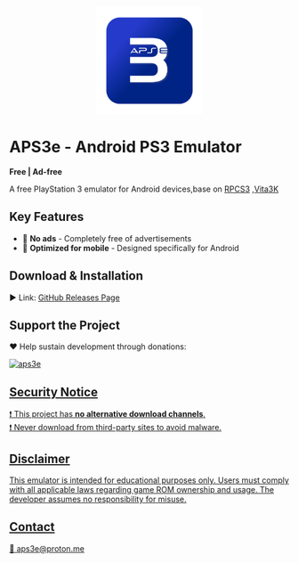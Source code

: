 <p align="center">
	<img src="aps3e" width="192" height="192" alt="aps3e" />  
</p>

# APS3e - Android PS3 Emulator  
**Free | Ad-free**

A free PlayStation 3 emulator for Android devices,base on [RPCS3](https://github.com/RPCS3/rpcs3) ,[Vita3K](https://github.com/Vita3K/Vita3K)

## Key Features  
- 🚫 **No ads** - Completely free of advertisements    
- 📱 **Optimized for mobile** - Designed specifically for Android  

## Download & Installation  
▶️ Link: [GitHub Releases Page](https://github.com/tinyproot/aps3e/releases)  

## Support the Project  
❤️ Help sustain development through donations: 
<p align="left">
	<a href="https://teer.id/aps3e" />
	<img src="https://github.com/user-attachments/assets/6354b9c1-b9c5-48b4-a48f-cf91e7a18822"64" height="64" alt="aps3e" />  
</p>

## Security Notice  
❗ This project has **no alternative download channels**.  
❗ Never download from third-party sites to avoid malware.

## Disclaimer  
This emulator is intended for educational purposes only. Users must comply with all applicable laws regarding game ROM ownership and usage. The developer assumes no responsibility for misuse.

## Contact  
📧 aps3e@proton.me
